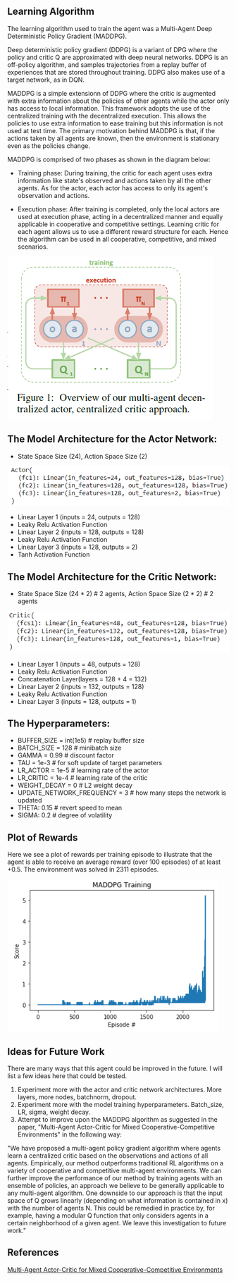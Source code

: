 ## Learning Algorithm

The learning algorithm used to train the agent was a Multi-Agent Deep Deterministic Policy Gradient (MADDPG).

Deep deterministic policy gradient (DDPG) is a variant of DPG where the policy and critic Q are approximated with deep neural networks. DDPG is an off-policy algorithm, and samples trajectories from a replay buffer of experiences that are stored throughout training. DDPG also makes use of a target network, as in DQN.

MADDPG is a simple extensionn of DDPG where the critic is augmented with extra information about the policies of other agents while the actor only has access to local information. This framework adopts the use of the centralized training with the decentralized execution. This allows the policies to use extra information to ease training but this information is not used at test time. The primary motivation behind MADDPG is that, if the actions taken by all agents are known, then the environment is stationary even as the policies change.

MADDPG is comprised of two phases as shown in the diagram below:

- Training phase: During training, the critic for each agent uses extra information like state's observed and actions taken by all the other agents. As for the actor, each actor has access to only its agent's observation and actions.

- Execution phase: After training is completed, only the local actors are used at execution phase, acting in a decentralized manner and equally applicable in cooperative and competitive settings. Learning critic for each agent allows us to use a different reward structure for each. Hence the algorithm can be used in all cooperative, competitive, and mixed scenarios.

![diagram](photos/MADDPG_diagram.png)

## The Model Architecture for the Actor Network:

- State Space Size (24), Action Space Size (2)

![Actor](photos/Actor.png)

- Linear Layer 1 (inputs = 24, outputs = 128)
- Leaky Relu Activation Function
- Linear Layer 2 (inputs = 128, outputs = 128)
- Leaky Relu Activation Function
- Linear Layer 3 (inputs = 128, outputs = 2)
- Tanh Activation Function

## The Model Architecture for the Critic Network:

- State Space Size (24 * 2) # 2 agents, Action Space Size (2 * 2) # 2 agents

![Critic](photos/Critic.png)

- Linear Layer 1 (inputs = 48, outputs = 128)
- Leaky Relu Activation Function
- Concatenation Layer(layers = 128 + 4 = 132)
- Linear Layer 2 (inputs = 132, outputs = 128)
- Leaky Relu Activation Function
- Linear Layer 3 (inputs = 128, outputs = 1)

## The Hyperparameters:

- BUFFER_SIZE = int(1e5)  # replay buffer size
- BATCH_SIZE = 128        # minibatch size
- GAMMA = 0.99            # discount factor
- TAU = 1e-3              # for soft update of target parameters
- LR_ACTOR = 1e-5         # learning rate of the actor
- LR_CRITIC = 1e-4        # learning rate of the critic
- WEIGHT_DECAY = 0        # L2 weight decay
- UPDATE_NETWORK_FREQUENCY = 3      # how many steps the network is updated
- THETA: 0.15             # revert speed to mean
- SIGMA: 0.2              # degree of volatility

## Plot of Rewards

Here we see a plot of rewards per training episode to illustrate that the agent is able to receive an average reward (over 100 episodes) of at least +0.5. The environment was solved in 2311 episodes.

![reward_plot](photos/MADDPG_Plot.png)

## Ideas for Future Work

There are many ways that this agent could be improved in the future. I will list a few ideas here that could be tested.

1. Experiment more with the actor and critic network architectures. More layers, more nodes, batchnorm, dropout.
2. Experiment more with the model training hyperparameters. Batch_size, LR, sigma, weight decay.
3. Attempt to improve upon the MADDPG algorithm as suggested in the paper, "Multi-Agent Actor-Critic for Mixed
Cooperative-Competitive Environments" in the following way:

"We have proposed a multi-agent policy gradient algorithm where agents learn a centralized critic
based on the observations and actions of all agents. Empirically, our method outperforms traditional
RL algorithms on a variety of cooperative and competitive multi-agent environments. We can further
improve the performance of our method by training agents with an ensemble of policies, an approach
we believe to be generally applicable to any multi-agent algorithm.
One downside to our approach is that the input space of Q grows linearly (depending on what
information is contained in x) with the number of agents N. This could be remedied in practice by,
for example, having a modular Q function that only considers agents in a certain neighborhood of a
given agent. We leave this investigation to future work."

## References

[Multi-Agent Actor-Critic for Mixed Cooperative-Competitive Environments](https://papers.nips.cc/paper/7217-multi-agent-actor-critic-for-mixed-cooperative-competitive-environments.pdf)
